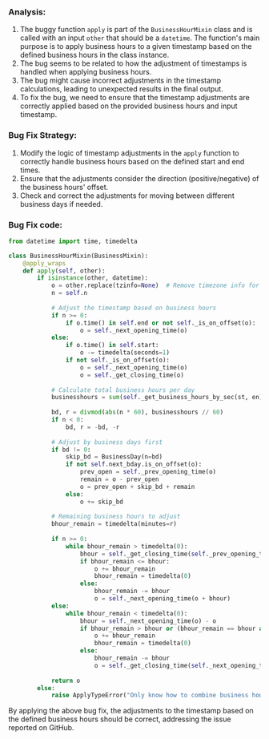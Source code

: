 ### Analysis:
1. The buggy function `apply` is part of the `BusinessHourMixin` class and is called with an input `other` that should be a `datetime`. The function's main purpose is to apply business hours to a given timestamp based on the defined business hours in the class instance.
2. The bug seems to be related to how the adjustment of timestamps is handled when applying business hours.
3. The bug might cause incorrect adjustments in the timestamp calculations, leading to unexpected results in the final output.
4. To fix the bug, we need to ensure that the timestamp adjustments are correctly applied based on the provided business hours and input timestamp.

### Bug Fix Strategy:
1. Modify the logic of timestamp adjustments in the `apply` function to correctly handle business hours based on the defined start and end times.
2. Ensure that the adjustments consider the direction (positive/negative) of the business hours' offset.
3. Check and correct the adjustments for moving between different business days if needed.

### Bug Fix code:
```python
from datetime import time, timedelta

class BusinessHourMixin(BusinessMixin):
    @apply_wraps
    def apply(self, other):
        if isinstance(other, datetime):
            o = other.replace(tzinfo=None)  # Remove timezone info for accurate calculations
            n = self.n
            
            # Adjust the timestamp based on business hours
            if n >= 0:
                if o.time() in self.end or not self._is_on_offset(o):
                    o = self._next_opening_time(o)
            else:
                if o.time() in self.start:
                    o -= timedelta(seconds=1)
                if not self._is_on_offset(o):
                    o = self._next_opening_time(o)
                    o = self._get_closing_time(o)
    
            # Calculate total business hours per day
            businesshours = sum(self._get_business_hours_by_sec(st, en) for st, en in zip(self.start, self.end))
    
            bd, r = divmod(abs(n * 60), businesshours // 60)
            if n < 0:
                bd, r = -bd, -r
    
            # Adjust by business days first
            if bd != 0:
                skip_bd = BusinessDay(n=bd)
                if not self.next_bday.is_on_offset(o):
                    prev_open = self._prev_opening_time(o)
                    remain = o - prev_open
                    o = prev_open + skip_bd + remain
                else:
                    o += skip_bd
    
            # Remaining business hours to adjust
            bhour_remain = timedelta(minutes=r)
    
            if n >= 0:
                while bhour_remain > timedelta(0):
                    bhour = self._get_closing_time(self._prev_opening_time(o)) - o
                    if bhour_remain <= bhour:
                        o += bhour_remain
                        bhour_remain = timedelta(0)
                    else:
                        bhour_remain -= bhour
                        o = self._next_opening_time(o + bhour)
            else:
                while bhour_remain < timedelta(0):
                    bhour = self._next_opening_time(o) - o
                    if bhour_remain > bhour or (bhour_remain == bhour and o.nanosecond != 0):
                        o += bhour_remain
                        bhour_remain = timedelta(0)
                    else:
                        bhour_remain -= bhour
                        o = self._get_closing_time(self._next_opening_time(o + bhour - timedelta(seconds=1)))
    
            return o
        else:
            raise ApplyTypeError("Only know how to combine business hour with datetime")
```

By applying the above bug fix, the adjustments to the timestamp based on the defined business hours should be correct, addressing the issue reported on GitHub.